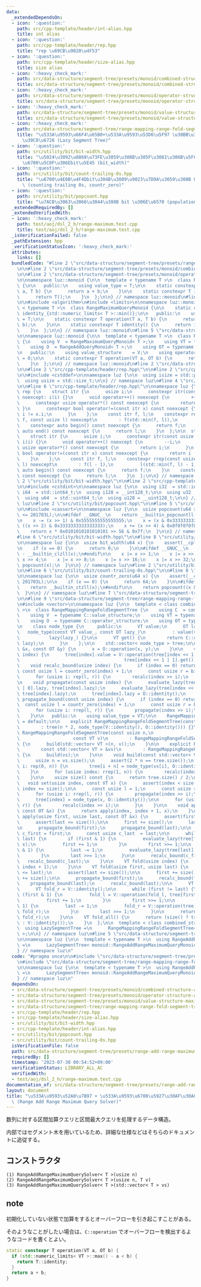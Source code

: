 ```yaml
---
data:
  _extendedDependsOn:
  - icon: ':question:'
    path: src/cpp-template/header/int-alias.hpp
    title: int alias
  - icon: ':question:'
    path: src/cpp-template/header/rep.hpp
    title: "rep \u69CB\u9020\u4F53"
  - icon: ':question:'
    path: src/cpp-template/header/size-alias.hpp
    title: size alias
  - icon: ':heavy_check_mark:'
    path: src/data-structure/segment-tree/presets/monoid/combined-structure-add-maximum.hpp
    title: src/data-structure/segment-tree/presets/monoid/combined-structure-add-maximum.hpp
  - icon: ':heavy_check_mark:'
    path: src/data-structure/segment-tree/presets/monoid/operator-structure-add.hpp
    title: src/data-structure/segment-tree/presets/monoid/operator-structure-add.hpp
  - icon: ':heavy_check_mark:'
    path: src/data-structure/segment-tree/presets/monoid/value-structure-maximum.hpp
    title: src/data-structure/segment-tree/presets/monoid/value-structure-maximum.hpp
  - icon: ':heavy_check_mark:'
    path: src/data-structure/segment-tree/range-mapping-range-fold-segment-tree.hpp
    title: "\u533A\u9593\u66F4\u65B0+\u533A\u9593\u53D6\u5F97 \u30BB\u30B0\u30E1\u30F3\
      \u30C8\u6728 (Lazy Segment Tree)"
  - icon: ':question:'
    path: src/utility/bit/bit-width.hpp
    title: "\u5024\u3092\u8868\u73FE\u3059\u308B\u305F\u3081\u306B\u5FC5\u8981\u306A\
      \u6700\u5C0F\u306Ebit\u5E45 (bit_width)"
  - icon: ':question:'
    path: src/utility/bit/count-trailing-0s.hpp
    title: "\u6700\u4E0B\u4F4Dbit\u304B\u3089\u9023\u7D9A\u3059\u308B 0 \u306E\u6570\
      \ (counting trailing 0s, countr_zero)"
  - icon: ':question:'
    path: src/utility/bit/popcount.hpp
    title: "\u7ACB\u3063\u3066\u3044\u308B bit \u306E\u6570 (population count, popcount)"
  _extendedRequiredBy: []
  _extendedVerifiedWith:
  - icon: ':heavy_check_mark:'
    path: test/aoj/dsl_2_h/range-maximum.test.cpp
    title: test/aoj/dsl_2_h/range-maximum.test.cpp
  _isVerificationFailed: false
  _pathExtension: hpp
  _verificationStatusIcon: ':heavy_check_mark:'
  attributes:
    links: []
  bundledCode: "#line 2 \"src/data-structure/segment-tree/presets/range-add-range-maximum-query-solver.hpp\"\
    \n\n#line 2 \"src/data-structure/segment-tree/presets/monoid/combined-structure-add-maximum.hpp\"\
    \n\n#line 2 \"src/data-structure/segment-tree/presets/monoid/operator-structure-add.hpp\"\
    \n\nnamespace luz::monoid {\n\n  template < typename T >\n  class RangeAddQueryMonoid\
    \ {\n\n   public:\n    using value_type = T;\n\n    static constexpr T operation(T\
    \ a, T b) {\n      return a + b;\n    }\n\n    static constexpr T identity() {\n\
    \      return T();\n    }\n  };\n\n} // namespace luz::monoid\n#line 2 \"src/data-structure/segment-tree/presets/monoid/value-structure-maximum.hpp\"\
    \n\n#include <algorithm>\n#include <limits>\n\nnamespace luz::monoid {\n\n  template\
    \ < typename T >\n  class RangeMaximumQueryMonoid {\n\n    static constexpr T\
    \ identity_{std::numeric_limits< T >::min()};\n\n   public:\n    using value_type\
    \ = T;\n\n    static constexpr T operation(T a, T b) {\n      return std::max(a,\
    \ b);\n    }\n\n    static constexpr T identity() {\n      return identity_;\n\
    \    }\n  };\n\n} // namespace luz::monoid\n#line 5 \"src/data-structure/segment-tree/presets/monoid/combined-structure-add-maximum.hpp\"\
    \n\nnamespace luz::monoid {\n\n  template < typename T >\n  class RangeAddRangeMaximumQueryMonoid\
    \ {\n    using V  = RangeMaximumQueryMonoid< T >;\n    using VT = typename V::value_type;\n\
    \    using O  = RangeAddQueryMonoid< T >;\n    using OT = typename O::value_type;\n\
    \n   public:\n    using value_structure    = V;\n    using operator_structure\
    \ = O;\n\n    static constexpr T operation(VT a, OT b) {\n      return a + b;\n\
    \    }\n  };\n\n} // namespace luz::monoid\n#line 2 \"src/data-structure/segment-tree/range-mapping-range-fold-segment-tree.hpp\"\
    \n\n#line 2 \"src/cpp-template/header/rep.hpp\"\n\n#line 2 \"src/cpp-template/header/size-alias.hpp\"\
    \n\n#include <cstddef>\n\nnamespace luz {\n\n  using isize = std::ptrdiff_t;\n\
    \  using usize = std::size_t;\n\n} // namespace luz\n#line 4 \"src/cpp-template/header/rep.hpp\"\
    \n\n#line 6 \"src/cpp-template/header/rep.hpp\"\n\nnamespace luz {\n\n  struct\
    \ rep {\n    struct itr {\n      usize i;\n      constexpr itr(const usize i)\
    \ noexcept: i(i) {}\n      void operator++() noexcept {\n        ++i;\n      }\n\
    \      constexpr usize operator*() const noexcept {\n        return i;\n     \
    \ }\n      constexpr bool operator!=(const itr x) const noexcept {\n        return\
    \ i != x.i;\n      }\n    };\n    const itr f, l;\n    constexpr rep(const usize\
    \ f, const usize l) noexcept\n        : f(std::min(f, l)),\n          l(l) {}\n\
    \    constexpr auto begin() const noexcept {\n      return f;\n    }\n    constexpr\
    \ auto end() const noexcept {\n      return l;\n    }\n  };\n\n  struct rrep {\n\
    \    struct itr {\n      usize i;\n      constexpr itr(const usize i) noexcept:\
    \ i(i) {}\n      void operator++() noexcept {\n        --i;\n      }\n      constexpr\
    \ usize operator*() const noexcept {\n        return i;\n      }\n      constexpr\
    \ bool operator!=(const itr x) const noexcept {\n        return i != x.i;\n  \
    \    }\n    };\n    const itr f, l;\n    constexpr rrep(const usize f, const usize\
    \ l) noexcept\n        : f(l - 1),\n          l(std::min(f, l) - 1) {}\n    constexpr\
    \ auto begin() const noexcept {\n      return f;\n    }\n    constexpr auto end()\
    \ const noexcept {\n      return l;\n    }\n  };\n\n} // namespace luz\n#line\
    \ 2 \"src/utility/bit/bit-width.hpp\"\n\n#line 2 \"src/cpp-template/header/int-alias.hpp\"\
    \n\n#include <cstdint>\n\nnamespace luz {\n\n  using i32  = std::int32_t;\n  using\
    \ i64  = std::int64_t;\n  using i128 = __int128_t;\n\n  using u32  = std::uint32_t;\n\
    \  using u64  = std::uint64_t;\n  using u128 = __uint128_t;\n\n} // namespace\
    \ luz\n#line 2 \"src/utility/bit/popcount.hpp\"\n\n#line 5 \"src/utility/bit/popcount.hpp\"\
    \n\n#include <cassert>\n\nnamespace luz {\n\n  usize popcount(u64 x) {\n    assert(__cplusplus\
    \ <= 201703L);\n\n#ifdef __GNUC__\n    return __builtin_popcountll(x);\n#endif\n\
    \n    x -= (x >> 1) & 0x5555555555555555;\n    x = (x & 0x3333333333333333) +\
    \ ((x >> 2) & 0x3333333333333333);\n    x += (x >> 4) & 0x0f0f0f0f0f0f0f0f;\n\
    \    return x * 0x0101010101010101 >> 56 & 0x7f;\n  }\n\n} // namespace luz\n\
    #line 6 \"src/utility/bit/bit-width.hpp\"\n\n#line 8 \"src/utility/bit/bit-width.hpp\"\
    \n\nnamespace luz {\n\n  usize bit_width(u64 x) {\n    assert(__cplusplus <= 201703L);\n\
    \n    if (x == 0) {\n      return 0;\n    }\n\n#ifdef __GNUC__\n    return 64\
    \ - __builtin_clzll(x);\n#endif\n\n    x |= x >> 1;\n    x |= x >> 2;\n    x |=\
    \ x >> 4;\n    x |= x >> 8;\n    x |= x >> 16;\n    x |= x >> 32;\n    return\
    \ popcount(x);\n  }\n\n} // namespace luz\n#line 2 \"src/utility/bit/count-trailing-0s.hpp\"\
    \n\n#line 6 \"src/utility/bit/count-trailing-0s.hpp\"\n\n#line 8 \"src/utility/bit/count-trailing-0s.hpp\"\
    \n\nnamespace luz {\n\n  usize countr_zero(u64 x) {\n    assert(__cplusplus <=\
    \ 201703L);\n\n    if (x == 0) {\n      return 64;\n    }\n\n#ifdef __GNUC__\n\
    \    return __builtin_ctzll(x);\n#endif\n\n    return popcount((x & -x) - 1);\n\
    \  }\n\n} // namespace luz\n#line 7 \"src/data-structure/segment-tree/range-mapping-range-fold-segment-tree.hpp\"\
    \n\n#line 9 \"src/data-structure/segment-tree/range-mapping-range-fold-segment-tree.hpp\"\
    \n#include <vector>\n\nnamespace luz {\n\n  template < class combined_structure\
    \ >\n  class RangeMappingRangeFoldSegmentTree {\n    using C  = combined_structure;\n\
    \    using V  = typename C::value_structure;\n    using VT = typename V::value_type;\n\
    \    using O  = typename C::operator_structure;\n    using OT = typename O::value_type;\n\
    \n    class node_type {\n     public:\n      VT value;\n      OT lazy;\n\n   \
    \   node_type(const VT value_, const OT lazy_)\n          : value(value_),\n \
    \           lazy(lazy_) {}\n\n      VT get() {\n        return C::operation(value,\
    \ lazy);\n      }\n    };\n\n    std::vector< node_type > tree;\n\n    void evaluate_lazy(OT\
    \ &x, const OT &y) {\n      x = O::operation(x, y);\n    }\n\n    void recalc(usize\
    \ index) {\n      tree[index].value = V::operation(tree[index << 1 | 0].get(),\n\
    \                                       tree[index << 1 | 1].get());\n    }\n\n\
    \    void recalc_bound(usize index) {\n      if (index == 0) return;\n\n     \
    \ const usize l = countr_zero(index) + 1;\n      const usize r = bit_width(index);\n\
    \      for (usize i: rep(l, r)) {\n        recalc(index >> i);\n      }\n    }\n\
    \n    void propagate(const usize index) {\n      evaluate_lazy(tree[index << 1\
    \ | 0].lazy, tree[index].lazy);\n      evaluate_lazy(tree[index << 1 | 1].lazy,\
    \ tree[index].lazy);\n      tree[index].lazy = O::identity();\n    }\n\n    void\
    \ propagate_bound(const usize index) {\n      if (index == 0) return;\n\n    \
    \  const usize l = countr_zero(index) + 1;\n      const usize r = bit_width(index);\n\
    \      for (usize i: rrep(l, r)) {\n        propagate(index >> i);\n      }\n\
    \    }\n\n   public:\n    using value_type = VT;\n\n    RangeMappingRangeFoldSegmentTree()\
    \ = default;\n\n    explicit RangeMappingRangeFoldSegmentTree(const usize n)\n\
    \        : tree(n * 2, node_type(V::identity(), O::identity())) {}\n\n    explicit\
    \ RangeMappingRangeFoldSegmentTree(const usize n,\n                          \
    \                    const VT v)\n        : RangeMappingRangeFoldSegmentTree(n)\
    \ {\n      build(std::vector< VT >(n, v));\n    }\n\n    explicit RangeMappingRangeFoldSegmentTree(\n\
    \        const std::vector< VT > &vs)\n        : RangeMappingRangeFoldSegmentTree(vs.size())\
    \ {\n      build(vs);\n    }\n\n    void build(const std::vector< VT > &vs) {\n\
    \      usize n = vs.size();\n      assert(2 * n == tree.size());\n      for (usize\
    \ i: rep(0, n)) {\n        tree[i + n] = node_type(vs[i], O::identity());\n  \
    \    }\n      for (usize index: rrep(1, n)) {\n        recalc(index);\n      }\n\
    \    }\n\n    usize size() const {\n      return tree.size() / 2;\n    }\n\n \
    \   void set(usize index, const VT x) {\n      assert(index < size());\n     \
    \ index += size();\n\n      const usize l = 1;\n      const usize r = bit_width(index);\n\
    \      for (usize i: rrep(l, r)) {\n        propagate(index >> i);\n      }\n\n\
    \      tree[index] = node_type(x, O::identity());\n\n      for (usize i: rep(l,\
    \ r)) {\n        recalc(index >> i);\n      }\n    }\n\n    void apply(usize index,\
    \ const OT &x) {\n      return apply(index, index + 1, x);\n    }\n\n    void\
    \ apply(usize first, usize last, const OT &x) {\n      assert(first <= last);\n\
    \      assert(last <= size());\n\n      first += size();\n      last += size();\n\
    \n      propagate_bound(first);\n      propagate_bound(last);\n\n      const usize\
    \ c_first = first;\n      const usize c_last  = last;\n\n      while (first !=\
    \ last) {\n        if (first & 1) {\n          evaluate_lazy(tree[first].lazy,\
    \ x);\n          first += 1;\n        }\n        first >>= 1;\n\n        if (last\
    \ & 1) {\n          last -= 1;\n          evaluate_lazy(tree[last].lazy, x);\n\
    \        }\n        last >>= 1;\n      }\n\n      recalc_bound(c_first);\n   \
    \   recalc_bound(c_last);\n    }\n\n    VT fold(usize index) {\n      return fold(index,\
    \ index + 1);\n    }\n\n    VT fold(usize first, usize last) {\n      assert(first\
    \ <= last);\n      assert(last <= size());\n\n      first += size();\n      last\
    \ += size();\n\n      propagate_bound(first);\n      recalc_bound(first);\n  \
    \    propagate_bound(last);\n      recalc_bound(last);\n\n      VT fold_l = V::identity();\n\
    \      VT fold_r = V::identity();\n\n      while (first != last) {\n        if\
    \ (first & 1) {\n          fold_l = V::operation(fold_l, tree[first].get());\n\
    \          first += 1;\n        }\n        first >>= 1;\n\n        if (last &\
    \ 1) {\n          last -= 1;\n          fold_r = V::operation(tree[last].get(),\
    \ fold_r);\n        }\n        last >>= 1;\n      }\n\n      return V::operation(fold_l,\
    \ fold_r);\n    }\n\n    VT fold_all() {\n      return (size() ? tree[1].get()\
    \ : V::identity());\n    }\n  };\n\n  template < class combined_structure >\n\
    \  using LazySegmentTree =\n      RangeMappingRangeFoldSegmentTree< combined_structure\
    \ >;\n\n} // namespace luz\n#line 5 \"src/data-structure/segment-tree/presets/range-add-range-maximum-query-solver.hpp\"\
    \n\nnamespace luz {\n\n  template < typename T >\n  using RangeAddRangeMaximumQuerySolver\
    \ =\n      LazySegmentTree< monoid::RangeAddRangeMaximumQueryMonoid< T > >;\n\n\
    } // namespace luz\n"
  code: "#pragma once\n\n#include \"src/data-structure/segment-tree/presets/monoid/combined-structure-add-maximum.hpp\"\
    \n#include \"src/data-structure/segment-tree/range-mapping-range-fold-segment-tree.hpp\"\
    \n\nnamespace luz {\n\n  template < typename T >\n  using RangeAddRangeMaximumQuerySolver\
    \ =\n      LazySegmentTree< monoid::RangeAddRangeMaximumQueryMonoid< T > >;\n\n\
    } // namespace luz\n"
  dependsOn:
  - src/data-structure/segment-tree/presets/monoid/combined-structure-add-maximum.hpp
  - src/data-structure/segment-tree/presets/monoid/operator-structure-add.hpp
  - src/data-structure/segment-tree/presets/monoid/value-structure-maximum.hpp
  - src/data-structure/segment-tree/range-mapping-range-fold-segment-tree.hpp
  - src/cpp-template/header/rep.hpp
  - src/cpp-template/header/size-alias.hpp
  - src/utility/bit/bit-width.hpp
  - src/cpp-template/header/int-alias.hpp
  - src/utility/bit/popcount.hpp
  - src/utility/bit/count-trailing-0s.hpp
  isVerificationFile: false
  path: src/data-structure/segment-tree/presets/range-add-range-maximum-query-solver.hpp
  requiredBy: []
  timestamp: '2023-07-30 00:54:52+09:00'
  verificationStatus: LIBRARY_ALL_AC
  verifiedWith:
  - test/aoj/dsl_2_h/range-maximum.test.cpp
documentation_of: src/data-structure/segment-tree/presets/range-add-range-maximum-query-solver.hpp
layout: document
title: "\u533A\u9593\u52A0\u7B97 + \u533A\u9593\u6700\u5927\u30AF\u30A8\u30EA solver\
  \ (Range Add Range Maximum Query Solver)"
---
```


数列に対する区間加算クエリと区間最大クエリを処理するデータ構造。

内部ではセグメント木を用いているため、詳細な仕様などはそちらのドキュメントに追従する。

## コンストラクタ
```
(1) RangeAddRangeMaximumQuerySolver< T >(usize n)
(2) RangeAddRangeMaximumQuerySolver< T >(usize n, T v)
(3) RangeAddRangeMaximumQuerySolver< T >(std::vector< T > vs)
```

## note
初期化していない状態で加算をするとオーバーフローを引き起こすことがある。

そのようなことがしたい場合は、`C::operation` でオーバーフローを検出するようなコードを書くとよい。

```cpp
static constexpr T operation(VT a, OT b) {
  if (std::numeric_limits< VT >::max() - a < b) {
    return T::identity;
  }
  return a + b;
}
```
